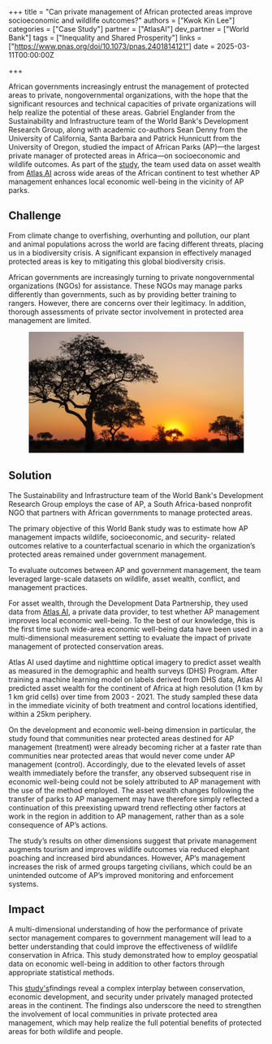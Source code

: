 +++
title = "Can private management of African protected areas improve socioeconomic and wildlife outcomes?"
authors = ["Kwok Kin Lee"]
categories = ["Case Study"]
partner = ["AtlasAI"]
dev_partner = ["World Bank"]
tags = ["Inequality and Shared Prosperity"]
links = ["https://www.pnas.org/doi/10.1073/pnas.2401814121"]
date = 2025-03-11T00:00:00Z

+++

African governments increasingly entrust the management of protected areas to private, nongovernmental organizations, with the hope that the significant resources and technical capacities of private organizations will help realize the potential of these areas. Gabriel Englander from the Sustainability and Infrastructure team of the World Bank's Development Research Group, along with academic co-authors Sean Denny from the University of California, Santa Barbara and Patrick Hunnicutt from the University of Oregon, studied the impact of African Parks (AP)—the largest private manager of protected areas in Africa—on socioeconomic and wildlife outcomes. As part of the [study]("https://www.pnas.org/doi/10.1073/pnas.2401814121"), the team used data on asset wealth from [Atlas AI](https://www.atlasai.co/) across wide areas of the African continent to test whether AP management enhances local economic well-being in the vicinity of AP parks.

## Challenge

From climate change to overfishing, overhunting and pollution, our plant and animal populations across the world are facing different threats, placing us in a biodiversity crisis. A significant expansion in effectively managed protected areas is key to mitigating this global biodiversity crisis.

African governments are increasingly turning to private nongovernmental organizations (NGOs) for assistance. These NGOs may manage parks differently than governments, such as by providing better training to rangers. However, there are concerns over their legitimacy. In addition, thorough assessments of private sector involvement in protected area management are limited.

<figure align="centre">
    <img src="can-private-management-of-african-protected-areas-improve-socioeconomic-and-wildlife-outcomes_thumbnail.png" 
    <figcaption>
        <center>
  </center>
    </figcaption>
</figure>



## Solution

The Sustainability and Infrastructure team of the World Bank's Development Research Group employs the case of AP, a South Africa-based nonprofit NGO that partners with African governments to manage protected areas. 

The primary objective of this World Bank study was to estimate how AP management impacts wildlife, socioeconomic, and security- related outcomes relative to a counterfactual scenario in which the organization’s protected areas remained under government management.

To evaluate outcomes between AP and government management, the team leveraged large-scale datasets on wildlife, asset wealth, conflict, and management practices.

For asset wealth, through the Development Data Partnership, they used data from [Atlas AI](https://www.atlasai.co/), a private data provider, to test whether AP management improves local economic well-being. To the best of our knowledge, this is the first time such wide-area economic well-being data have been used in a multi-dimensional measurement setting to evaluate the impact of private management of protected conservation areas.

Atlas AI used daytime and nighttime optical imagery to predict asset wealth as measured in the demographic and health surveys (DHS) Program. After training a machine learning model on labels derived from DHS data, Atlas AI predicted asset wealth for the continent of Africa at high resolution (1 km by 1 km grid cells) over time from 2003 - 2021.  The study sampled these data in the immediate vicinity of both treatment and control locations identified, within a 25km periphery.

On the development and economic well-being dimension in particular, the study found that communities near protected areas destined for AP management (treatment) were already becoming richer at a faster rate than communities near protected areas that would never come under AP management (control). Accordingly, due to the elevated levels of asset wealth immediately before the transfer, any observed subsequent rise in economic well-being could not be solely attributed to AP management with the use of the method employed.  The asset wealth changes following the transfer of parks to AP management may have therefore simply reflected a continuation of this preexisting upward trend reflecting other factors at work in the region in addition to AP management, rather than as a sole consequence of AP’s actions. 

The study’s results on other dimensions suggest that private management augments tourism and improves wildlife outcomes via reduced elephant poaching and increased bird abundances. However, AP’s management increases the risk of armed groups targeting civilians, which could be an unintended outcome of AP’s improved monitoring and enforcement systems.


## Impact

A multi-dimensional understanding of how the performance of private sector management compares to government management will lead to a better understanding that could improve the effectiveness of wildlife conservation in Africa. This study demonstrated how to employ geospatial data on economic well-being in addition to other factors through appropriate statistical methods.

This [study's]("https://www.pnas.org/doi/10.1073/pnas.2401814121")findings reveal a complex interplay between conservation, economic development, and security under privately managed protected areas in the continent. The findings also underscore the need to strengthen the involvement of local communities in private protected area management, which may help realize the full potential benefits of protected areas for both wildlife and people.





